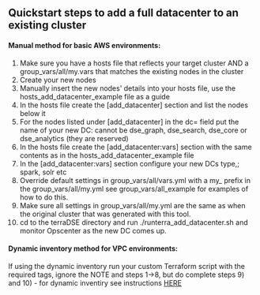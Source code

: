 
## Quickstart steps to add a full datacenter to an existing cluster

#### Manual method for basic AWS environments:

1. Make sure you have a hosts file that reflects your target cluster AND a group_vars/all/my.vars that matches the existing nodes in the cluster
2. Create your new nodes
3. Manually insert the new nodes' details into your hosts file, use the hosts_add_datacenter_example file as a guide
4. In the hosts file create the [add_datacenter] section and list the nodes below it
5. For the nodes listed under [add_datacenter] in the dc= field put the name of your new DC: cannot be dse_graph, dse_search, dse_core or dse_analytics (they are reserved)
6. In the hosts file create the [add_datacenter:vars] section with the same contents as in the hosts_add_datacenter_example file
7. In the [add_datacenter:vars] section configure your new DCs type,\; spark, solr etc
8. Override default settings in group_vars/all/vars.yml with a my_ prefix in the group_vars/all/my.yml see group_vars/all_example for examples of how to do this.
9. Make sure all settings in group_vars/all/my.yml are the same as when the original cluster that was generated with this tool.
10. cd to the terraDSE directory and run ./runterra_add_datacenter.sh and monitor Opscenter as the new DC comes up.

#### Dynamic inventory method for VPC environments:

If using the dynamic inventory run your custom Terraform script with the required tags, ignore the NOTE and steps 1->8, but do complete steps 9) and 10) - for dynamic inventiry see instructions [HERE](dynamic_inventory.md)
